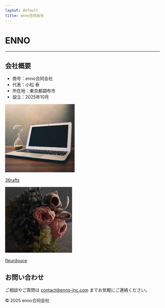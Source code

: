 ```yaml
---
layout: default
title: enno合同会社
---
```


<h1>ENNO</h1>
<hr>

## 会社概要

<ul>
  <li>商号：enno合同会社</li>
  <li>代表：小松 泰</li>
  <li>所在地：東京都調布市</li>
  <li>設立：2025年10月</li>
</ul>

<div class="gallery">
  <div class="gallery-item">
    <a href="https://about.36rafts.com" target="_blank">
      <img src="/assets/images/36rafts.png" alt="36rafts">
      <p>36rafts</p>
    </a>
  </div>
  <div class="gallery-item">
    <a href="https://store.shopping.yahoo.co.jp/fleurdouce/" target="_blank">
      <img src="/assets/images/fleurdouce.png" alt="fleurdouce">
      <p>fleurdouce</p>
    </a>
  </div>
</div>

<div class="contact">
  <h2>お問い合わせ</h2>
  <p>ご相談やご質問は <a href="mailto:contact@enno-inc.com">contact@enno-inc.com</a> までお気軽にご連絡ください。</p>
</div>

<footer>
  <p>© 2025 enno合同会社</p>
</footer>
